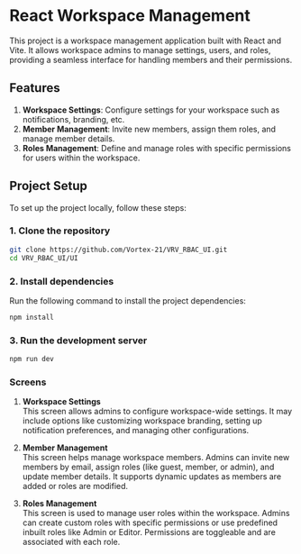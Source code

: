 # React Workspace Management

This project is a workspace management application built with React and Vite. It allows workspace admins to manage settings, users, and roles, providing a seamless interface for handling members and their permissions.

## Features

1. **Workspace Settings**: Configure settings for your workspace such as notifications, branding, etc.
2. **Member Management**: Invite new members, assign them roles, and manage member details.
3. **Roles Management**: Define and manage roles with specific permissions for users within the workspace.

## Project Setup

To set up the project locally, follow these steps:

### 1. Clone the repository
```bash
git clone https://github.com/Vortex-21/VRV_RBAC_UI.git
cd VRV_RBAC_UI/UI
```
### 2. Install dependencies

Run the following command to install the project dependencies:

```bash
npm install
```
### 3. Run the development server
```bash
npm run dev
```

### Screens

1. **Workspace Settings**  
   This screen allows admins to configure workspace-wide settings. It may include options like customizing workspace branding, setting up notification preferences, and managing other configurations.

2. **Member Management**  
   This screen helps manage workspace members. Admins can invite new members by email, assign roles (like guest, member, or admin), and update member details. It supports dynamic updates as members are added or roles are modified.

3. **Roles Management**  
   This screen is used to manage user roles within the workspace. Admins can create custom roles with specific permissions or use predefined inbuilt roles like Admin or Editor. Permissions are toggleable and are associated with each role.

